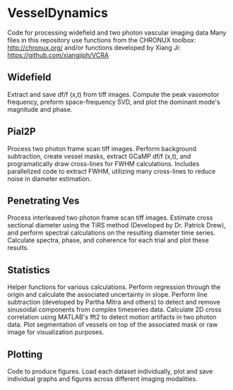 # VesselDynamics
Code for processing widefield and two photon vascular imaging data
Many files in this repository use functions from the CHRONUX toolbox: http://chronux.org/ and/or functions developed by Xiang Ji: https://github.com/xiangjiph/VCRA

## Widefield
Extract and save df/f (x,t) from tiff images. Compute the peak vasomotor frequency, preform space-frequency SVD, and plot the dominant mode's magnitude and phase. 

## Pial2P
Process two photon frame scan tiff images. Perform background subtraction, create vessel masks, extract GCaMP df/f (x,t), and programatically draw cross-lines for FWHM calculations. Includes parallelized code to extract FWHM, utilizing many cross-lines to reduce noise in diameter estimation.

## Penetrating Ves
Process interleaved two photon frame scan tiff images. Estimate cross sectional diameter using the TiRS method (Developed by Dr. Patrick Drew), and perform spectral calculations on the resulting diameter time series. Calculate spectra, phase, and coherence for each trial and plot these results.

## Statistics
Helper functions for various calculations. Perform regression through the origin and calculate the associated uncertainty in slope. Perform line subtraction (developed by Partha Mitra and others) to detect and remove sinusoidal components from complex timeseries data. Calculate 2D cross correlation using MATLAB's fft2 to detect motion artifacts in two photon data. Plot segmentation of vessels on top of the associated mask or raw image for visualization purposes.

## Plotting
Code to produce figures. Load each dataset individually, plot and save individual graphs and figures across different imaging modalities.
